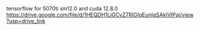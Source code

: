 tensorflow for 5070ti sm12.0 and cuda 12.8.0
https://drive.google.com/file/d/1HEQDH1LiGCvZ7RIGIqEunIqSAkIVIPaj/view?usp=drive_link
